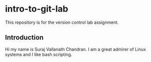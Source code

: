 # intro-to-git-lab
This repository is for the version control lab assignment.

## Introduction
Hi my name is Suraj Vallanath Chandran. I am a great admirer of Linux systems and I like bash scripting.